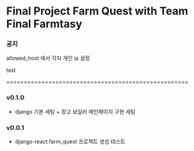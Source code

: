 # Final Project Farm Quest with Team Final Farmtasy

<!-- notice -->
### 공지

allowed_host 에서 각자 개인 ip 설정

test


====================================================
<!-- version -->


### v0.1.0  
- django 기본 세팅 + 장고 보일러 메인페이지 구현 세팅


### v0.0.1  
- django-react farm_quest 프로젝트 생성 테스트

